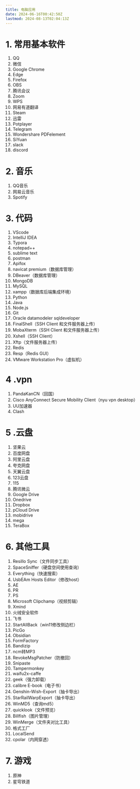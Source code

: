 ```yaml
---
title: 电脑应用
date: 2024-06-16T00:42:50Z
lastmod: 2024-08-13T02:04:13Z
---
```


# 1. 常用基本软件

1. QQ
2. 微信
3. Google Chrome
4. Edge
5. Firefox
6. OBS
7. 腾讯会议
8. Zoom
9. WPS
10. 网易有道翻译
11. Steam
12. 迅雷
13. Potplayer
14. Telegram
15. Wondershare PDFelement
16. SiYuan
17. slack
18. discord

# 2. 音乐

1. QQ音乐
2. 网易云音乐
3. Spotify

# 3. 代码

1. VScode
2. IntelliJ IDEA
3. Typora
4. notepad++
5. sublime text
6. postman
7. Apifox
8. navicat premium（数据库管理）
9. DBeaver（数据库管理）
10. MongoDB
11. MySQL
12. xampp（数据库后端集成环境）
13. Python
14. Java
15. Node.js
16. Git
17. Oracle datamodeler sqldeveloper
18. FinalShell（SSH Client 和文件服务器上传）
19. MobaXterm（SSH Client 和文件服务器上传）
20. Xshell（SSH Client）
21. Xftp（文件服务器上传）
22. Redis
23. Resp（Redis GUI）
24. VMware Workstation Pro（虚拟机）

# 4 .vpn

1. PandaKanCN（回国）
2. Cisco AnyConnect Secure Mobility Client（nyu vpn desktop）
3. UU加速器
4. Clash

# 5 .云盘

1. 坚果云
2. 百度网盘
3. 阿里云盘
4. 夸克网盘
5. 天翼云盘
6. 123云盘
7. 115
8. 腾讯微云
9. Google Drive
10. Onedrive
11. Dropbox
12. pCloud Drive
13. mobidrive
14. mega
15. TeraBox

# 6. 其他工具

1. Resillo Sync（文件同步工具）
2. SpaceSniffer（硬盘空间使用查询）
3. Everything（快速搜索）
4. UsbEAm Hosts Editor（修改host）
5. AE
6. PR
7. PS
8. Microsoft Clipchamp（视频剪辑）
9. Xmind
10. 火绒安全软件
11. 飞书
12. StartAllBack（win11修改侧边栏）
13. PicGo
14. Obsidian
15. FormFactory
16. Bandizip
17. ncm转MP3
18. RevokeMsgPatcher（防撤回）
19. Snipaste
20. Tampermonkey
21. waifu2x-caffe
22. geek（强力卸载）
23. calibre E-book（电子书）
24. Genshin-Wish-Export（抽卡导出）
25. StarRailWarpExport（抽卡导出）
26. WinMD5（查询md5）
27. quicklook（文件预览）
28. Billfish（图片管理）
29. WinMerge（文件夹对比工具）
30. 格式工厂
31. LocalSend
32. cpolar（内网穿透）

# 7. 游戏

1. 原神
2. 星穹铁道

‍

